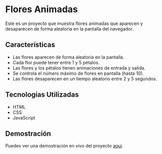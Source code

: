 # Flores Animadas

Este es un proyecto que muestra flores animadas que aparecen y desaparecen de forma aleatoria en la pantalla del navegador.

## Características

- Las flores aparecen de forma aleatoria en la pantalla.
- Cada flor puede tener entre 1 y 5 pétalos.
- Las flores y los pétalos tienen animaciones de entrada y salida.
- Se controla el número máximo de flores en pantalla (hasta 10).
- Las flores desaparecen en un tiempo aleatorio entre 2 y 5 segundos.

## Tecnologías Utilizadas

- HTML
- CSS
- JavaScript

## Demostración

Puedes ver una demostración en vivo del proyecto [aquí](https://vavila19.github.io/FloresAmarillas/).


